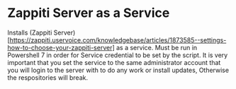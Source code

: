 # Zappiti Server as a Service

Installs (Zappiti Server) [https://zappiti.uservoice.com/knowledgebase/articles/1873585--settings-how-to-choose-your-zappiti-server] as a service. Must be run in Powershell 7 in order for Service credential to be set by the script. It is very important that you set the service to the same administrator account that you will login to the server with to do any work or install updates, Otherwise the respositories will break. 
